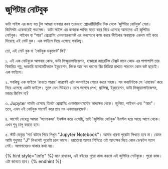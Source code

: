 # জুপিটার নোটবুক

ডাটা সাইন্স এর জন্য যত টুল আমরা ব্যবহার করব তারমধ্যে প্রোডাক্টিভিটির দিক থেকে ‘জুপিটার নোটবুক’ সেরা। জিনিসটা একেবারেই গডসেন্ড। ডাটা সাইন্স এর কাজকে পানির মতো করে নিয়ে এসেছে আমাদের এই জুপিটার নোটবুক। পাইথন বা “আর” প্রোগ্রামিং এনভায়রনমেন্ট এর কনসোলে কাজ করার ভীতিকর অবস্থাকে একদম নাই করে দিয়েছে এই নোট বুক। এক ফাইলে নিয়ে এসেছে সবকিছু।

তো, এই নোট বুক বা ‘নোটবুক ডকুমেন্ট’ কি?

১. এই এক নোটবুকে আপনার কোড, ডাটা ভিজুয়ালাইজেশন, হাজারো ন্যারেটিভ টেক্সট মানে কোড এর পাশাপাশি তার বিস্তারিত গল্প, দরকারি ম্যাথমেটিক্যাল ইকুয়েশন, লিংক আর সব ধরনের রিচ মিডিয়া রাখতে পারবেন কোন কষ্ট ছাড়াই। এক ফাইলে।

২. সবকিছু এক ফাইলে ‘রাখতে পারার’ কারণেই এটা অনলাইনে শেয়ার করার সহজ। সব কনটেন্টকে সে ‘এমবেড’ করে নিয়ে এসেছে একটা ফাইলে। তুলে দেন গিটহাবে। চলে আসবে লেখা, গ্রাফিক্স, ইক্যুয়েশন, ডাটা ভিজুয়্যালাইজেশন, মজার জিনিস না?

৩. Jupyter নামটা এসেছে তিনটা প্রোগ্রামিং এনভায়রনমেন্টের আদ্যক্ষর থেকে। জুলিয়া, পাইথন এবং "আর"। তবে, এখন এই নোটবুক সাপোর্ট করে প্রায় সব এনভায়রনমেন্ট। 

৪. আগেই যেহেতু আমরা 'অ্যানাকন্ডা' ইনস্টল করে এসেছি, তাই 'জুপিটার নোটবুক’ ইনস্টল হয়ে আছে আগে থেকে। এখন শুধু চালু করতে হবে। 

৫. স্টার্ট মেন্যুর 'সার্চ বাটনে গিয়ে লিখুন "Jupyter Notebook"। আমার ধারণা পুরোটা লিখতে হবে না। যেমন আমি শুধুমাত্র "J" লিখলেই পুরোটা চলে আসে। হয়তোবা আমার পিসিতে ওই আদ্যক্ষর দিয়ে কোন ডেস্কটপ অ্যাপ নেই। আপনাদেরও থাকার কথা নয়। 

{% hint style="info" %}
মনে রাখবেন, এই বইয়ের পুরো কাজ করবো এই জুপিটার নোটবুকে। পুরো কাজ। এটা জানতে হবে। 
{% endhint %}

